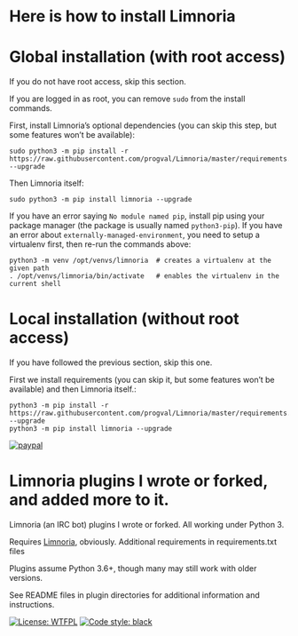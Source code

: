 # Here is how to install Limnoria

# Global installation (with root access)

If you do not have root access, skip this section.

If you are logged in as root, you can remove `sudo` from the install commands.

First, install Limnoria’s optional dependencies (you can skip this step, but some features won’t be available):

```
sudo python3 -m pip install -r https://raw.githubusercontent.com/progval/Limnoria/master/requirements.txt --upgrade
```

Then Limnoria itself:

```
sudo python3 -m pip install limnoria --upgrade
```

If you have an error saying `No module named pip`, install pip using your package manager (the package is usually named `python3-pip`).
If you have an error about `externally-managed-environment`, you need to setup a virtualenv first, then re-run the commands above:
```
python3 -m venv /opt/venvs/limnoria  # creates a virtualenv at the given path
. /opt/venvs/limnoria/bin/activate   # enables the virtualenv in the current shell
```

# Local installation (without root access)
If you have followed the previous section, skip this one.

First we install requirements (you can skip it, but some features won’t be available) and then Limnoria itself.:
```
python3 -m pip install -r https://raw.githubusercontent.com/progval/Limnoria/master/requirements.txt --upgrade
python3 -m pip install limnoria --upgrade
```

[![paypal](https://www.paypalobjects.com/en_US/i/btn/btn_donateCC_LG.gif)](https://www.paypal.com/cgi-bin/webscr?cmd=_s-xclick&hosted_button_id=QC2EH6ZRDL37L)

# Limnoria plugins I wrote or forked, and added more to it.

Limnoria (an IRC bot) plugins I wrote or forked. All working under Python 3. 

Requires [Limnoria](https://github.com/ProgVal/Limnoria), obviously. Additional requirements in requirements.txt files

Plugins assume Python 3.6+, though many may still work with older versions.


See README files in plugin directories for additional information and instructions.

[![License: WTFPL](https://img.shields.io/badge/license-WTFPL-brightgreen.svg)](http://www.wtfpl.net/about/) [![Code style: black](https://img.shields.io/badge/code%20style-black-000000.svg)](https://github.com/psf/black)
